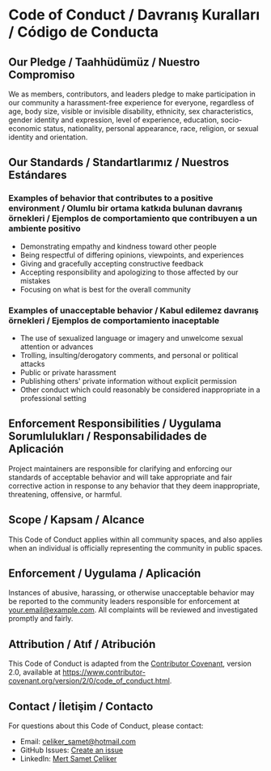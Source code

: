 # Code of Conduct / Davranış Kuralları / Código de Conducta

## Our Pledge / Taahhüdümüz / Nuestro Compromiso

We as members, contributors, and leaders pledge to make participation in our
community a harassment-free experience for everyone, regardless of age, body
size, visible or invisible disability, ethnicity, sex characteristics, gender
identity and expression, level of experience, education, socio-economic status,
nationality, personal appearance, race, religion, or sexual identity
and orientation.

## Our Standards / Standartlarımız / Nuestros Estándares

### Examples of behavior that contributes to a positive environment / Olumlu bir ortama katkıda bulunan davranış örnekleri / Ejemplos de comportamiento que contribuyen a un ambiente positivo

- Demonstrating empathy and kindness toward other people
- Being respectful of differing opinions, viewpoints, and experiences
- Giving and gracefully accepting constructive feedback
- Accepting responsibility and apologizing to those affected by our mistakes
- Focusing on what is best for the overall community

### Examples of unacceptable behavior / Kabul edilemez davranış örnekleri / Ejemplos de comportamiento inaceptable

- The use of sexualized language or imagery and unwelcome sexual attention or advances
- Trolling, insulting/derogatory comments, and personal or political attacks
- Public or private harassment
- Publishing others' private information without explicit permission
- Other conduct which could reasonably be considered inappropriate in a professional setting

## Enforcement Responsibilities / Uygulama Sorumlulukları / Responsabilidades de Aplicación

Project maintainers are responsible for clarifying and enforcing our standards of
acceptable behavior and will take appropriate and fair corrective action in
response to any behavior that they deem inappropriate, threatening, offensive,
or harmful.

## Scope / Kapsam / Alcance

This Code of Conduct applies within all community spaces, and also applies when
an individual is officially representing the community in public spaces.

## Enforcement / Uygulama / Aplicación

Instances of abusive, harassing, or otherwise unacceptable behavior may be
reported to the community leaders responsible for enforcement at
your.email@example.com. All complaints will be reviewed and investigated promptly
and fairly.

## Attribution / Atıf / Atribución

This Code of Conduct is adapted from the [Contributor Covenant](https://www.contributor-covenant.org),
version 2.0, available at
https://www.contributor-covenant.org/version/2/0/code_of_conduct.html.

## Contact / İletişim / Contacto

For questions about this Code of Conduct, please contact:
- Email: celiker_samet@hotmail.com
- GitHub Issues: [Create an issue](https://github.com/MertSametCeliker/SmartFlash_AI-Powered_Learning-Cards/issues)
- LinkedIn: [Mert Samet Çeliker](https://www.linkedin.com/in/mert-samet-çeliker-18a906294/) 